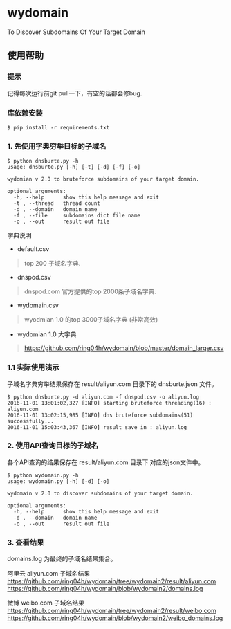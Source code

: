 # wydomain
To Discover Subdomains Of Your Target Domain

## 使用帮助
### 提示
记得每次运行前git pull一下，有空的话都会修bug.   
   
### 库依赖安装
```
$ pip install -r requirements.txt	
```

### 1. 先使用字典穷举目标的子域名
```
$ python dnsburte.py -h
usage: dnsburte.py [-h] [-t] [-d] [-f] [-o]

wydomian v 2.0 to bruteforce subdomains of your target domain.

optional arguments:
  -h, --help      show this help message and exit
  -t , --thread   thread count
  -d , --domain   domain name
  -f , --file     subdomains dict file name
  -o , --out      result out file
```
   
字典说明   
   
* default.csv       
> top 200 子域名字典.   
 
* dnspod.csv   
> dnspod.com 官方提供的top 2000条子域名字典.   
 
* wydomain.csv   
> wyodmian 1.0 的top 3000子域名字典 (非常高效)   
    
* wydomian 1.0 大字典   
> https://github.com/ring04h/wydomain/blob/master/domain_larger.csv 
   
### 1.1 实际使用演示
子域名字典穷举结果保存在 result/aliyun.com 目录下的 dnsburte.json 文件。   
   
```
$ python dnsburte.py -d aliyun.com -f dnspod.csv -o aliyun.log
2016-11-01 13:01:02,327 [INFO] starting bruteforce threading(16) : aliyun.com
2016-11-01 13:02:15,985 [INFO] dns bruteforce subdomains(51) successfully...
2016-11-01 15:03:43,367 [INFO] result save in : aliyun.log
```
   
### 2. 使用API查询目标的子域名
各个API查询的结果保存在 result/aliyun.com 目录下 对应的json文件中。   
   
```
$ python wydomain.py -h
usage: wydomain.py [-h] [-d] [-o]

wydomain v 2.0 to discover subdomains of your target domain.

optional arguments:
  -h, --help      show this help message and exit
  -d , --domain   domain name
  -o , --out      result out file
```

### 3. 查看结果
domains.log 为最终的子域名结果集合。   
   
阿里云 aliyun.com 子域名结果    
https://github.com/ring04h/wydomain/tree/wydomain2/result/aliyun.com    
https://github.com/ring04h/wydomain/blob/wydomain2/domains.log    
   
微博 weibo.com 子域名结果   
https://github.com/ring04h/wydomain/tree/wydomain2/result/weibo.com
https://github.com/ring04h/wydomain/blob/wydomain2/weibo_domains.log   
